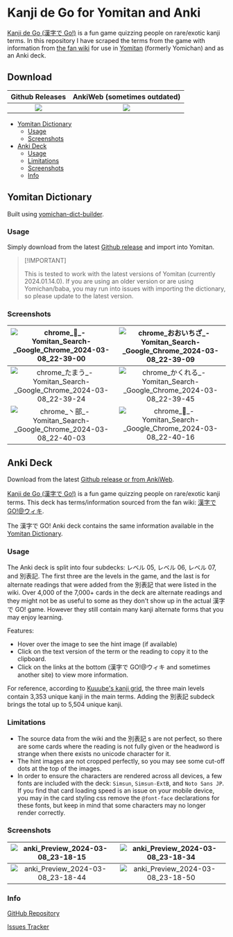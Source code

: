 # Kanji de Go for Yomitan and Anki <!-- omit from toc -->

[Kanji de Go (漢字で Go!)](https://plicy.net/GamePlay/155561) is a fun game
quizzing people on rare/exotic kanji terms. In this repository I have scraped
the terms from the game with information from
[the fan wiki](https://w.atwiki.jp/kanjidego/) for use in
[Yomitan](https://github.com/themoeway/yomitan) (formerly Yomichan) and as an
Anki deck.

## Download <!-- omit from toc -->

|                                                                                    Github Releases                                                                                    |                                               AnkiWeb (sometimes outdated)                                               |
| :-----------------------------------------------------------------------------------------------------------------------------------------------------------------------------------: | :----------------------------------------------------------------------------------------------------------------------: |
| [![](https://img.shields.io/github/v/tag/marvnc/kanjidego-yomitan-anki?style=for-the-badge&label=Github%20Release)](https://github.com/MarvNC/kanjidego-yomitan-anki/releases/latest) | [![](https://img.shields.io/badge/Download-AnkiWeb-blue?style=for-the-badge)](https://ankiweb.net/shared/info/657072844) |

- [Yomitan Dictionary](#yomitan-dictionary)
  - [Usage](#usage)
  - [Screenshots](#screenshots)
- [Anki Deck](#anki-deck)
  - [Usage](#usage-1)
  - [Limitations](#limitations)
  - [Screenshots](#screenshots-1)
  - [Info](#info)

## Yomitan Dictionary

Built using
[yomichan-dict-builder](https://github.com/MarvNC/yomichan-dict-builder).

### Usage

Simply download from the latest
[Github release](https://github.com/MarvNC/kanjidego-yomitan-anki/releases/latest)
and import into Yomitan.

> <!-- prettier-ignore -->
> [!IMPORTANT]
>
> This is tested to work with the latest versions of Yomitan (currently
> 2024.01.14.0). If you are using an older version or are using Yomichan/baba,
> you may run into issues with importing the dictionary, so please update to the
> latest version.

### Screenshots

|   ![chrome_𬻿_-_Yomitan_Search_-_Google_Chrome_2024-03-08_22-39-00](https://github.com/MarvNC/kanjidego-yomitan-anki/assets/17340496/0a9a814a-7df9-4d4b-aee7-aac0ea14e21e)   | ![chrome_おおいちざ_-_Yomitan_Search_-_Google_Chrome_2024-03-08_22-39-09](https://github.com/MarvNC/kanjidego-yomitan-anki/assets/17340496/41eff046-548c-4236-bb25-24b34db56b66) |
| :--------------------------------------------------------------------------------------------------------------------------------------------------------------------------: | :------------------------------------------------------------------------------------------------------------------------------------------------------------------------------: |
| ![chrome_たまう_-_Yomitan_Search_-_Google_Chrome_2024-03-08_22-39-24](https://github.com/MarvNC/kanjidego-yomitan-anki/assets/17340496/1c22f489-3c16-4d57-a4f3-bd68d27e4f44) |  ![chrome_かくれる_-_Yomitan_Search_-_Google_Chrome_2024-03-08_22-39-45](https://github.com/MarvNC/kanjidego-yomitan-anki/assets/17340496/c51e2164-6001-43bf-8cfe-675554bf0913)  |
|  ![chrome_丶部_-_Yomitan_Search_-_Google_Chrome_2024-03-08_22-40-03](https://github.com/MarvNC/kanjidego-yomitan-anki/assets/17340496/1496d689-4ae3-4ccc-8993-b4ce48d74bd0)  |     ![chrome_𠙴_-_Yomitan_Search_-_Google_Chrome_2024-03-08_22-40-16](https://github.com/MarvNC/kanjidego-yomitan-anki/assets/17340496/a5be3625-7feb-42a1-a106-bd0daaa9bc30)     |

## Anki Deck

Download from the latest [Github release or from AnkiWeb](#download).

[Kanji de Go (漢字で Go!)](https://plicy.net/GamePlay/155561) is a fun game
quizzing people on rare/exotic kanji terms. This deck has terms/information
sourced from the fan wiki: [漢字で GO!@ウィキ](https://w.atwiki.jp/kanjidego/).

The 漢字で GO! Anki deck contains the same information available in the
[Yomitan Dictionary](https://github.com/MarvNC/kanjidego-yomitan-anki?tab=readme-ov-file#yomitan-dictionary).

### Usage

The Anki deck is split into four subdecks: レベル 05, レベル 06, レベル 07, and
別表記. The first three are the levels in the game, and the last is for
alternate readings that were added from the 別表記 that were listed in the wiki.
Over 4,000 of the 7,000+ cards in the deck are alternate readings and they might
not be as useful to some as they don't show up in the actual 漢字で GO! game.
However they still contain many kanji alternate forms that you may enjoy
learning.

Features:

- Hover over the image to see the hint image (if available)
- Click on the text version of the term or the reading to copy it to the
  clipboard.
- Click on the links at the bottom (漢字で GO!@ウィキ and sometimes another
  site) to view more information.

For reference, according to
[Kuuube's kanji grid](https://github.com/Kuuuube/kanjigrid), the three main
levels contain 3,353 unique kanji in the main terms. Adding the 別表記 subdeck
brings the total up to 5,504 unique kanji.

### Limitations

- The source data from the wiki and the 別表記 s are not perfect, so there are
  some cards where the reading is not fully given or the headword is strange
  when there exists no unicode character for it.
- The hint images are not cropped perfectly, so you may see some cut-off dots at
  the top of the images.
- In order to ensure the characters are rendered across all devices, a few fonts
  are included with the deck: `Simsun`, `Simsun-ExtB`, and `Noto Sans JP`. If
  you find that card loading speed is an issue on your mobile device, you may in
  the card styling css remove the `@font-face` declarations for these fonts, but
  keep in mind that some characters may no longer render correctly.

### Screenshots

| ![anki_Preview_2024-03-08_23-18-15](https://github.com/MarvNC/kanjidego-yomitan-anki/assets/17340496/b0ff9be9-5813-4410-b95c-285409a6b312) | ![anki_Preview_2024-03-08_23-18-34](https://github.com/MarvNC/kanjidego-yomitan-anki/assets/17340496/0baa87d2-6da3-45b7-a164-8c2c5634ecec) |
| :----------------------------------------------------------------------------------------------------------------------------------------: | :----------------------------------------------------------------------------------------------------------------------------------------: |
| ![anki_Preview_2024-03-08_23-18-44](https://github.com/MarvNC/kanjidego-yomitan-anki/assets/17340496/68075c5d-ea18-4fe3-8b26-3237c2ff5561) | ![anki_Preview_2024-03-08_23-18-50](https://github.com/MarvNC/kanjidego-yomitan-anki/assets/17340496/bc2f65e9-a09c-4374-a99a-2a73479c7648) |

### Info

[GitHub Repository](https://github.com/MarvNC/kanjidego-yomitan-anki)

[Issues Tracker](https://github.com/MarvNC/kanjidego-yomitan-anki/issues)
